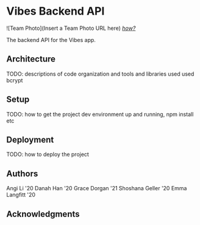 # Vibes Backend API

![Team Photo](Insert a Team Photo URL here)
[*how?*](https://help.github.com/articles/about-readmes/#relative-links-and-image-paths-in-readme-files)

The backend API for the Vibes app.

## Architecture

TODO:  descriptions of code organization and tools and libraries used
used bcrypt

## Setup

TODO: how to get the project dev environment up and running, npm install etc

## Deployment

TODO: how to deploy the project

## Authors
Angi Li '20
Danah Han '20
Grace Dorgan '21
Shoshana Geller '20
Emma Langfitt '20

## Acknowledgments
